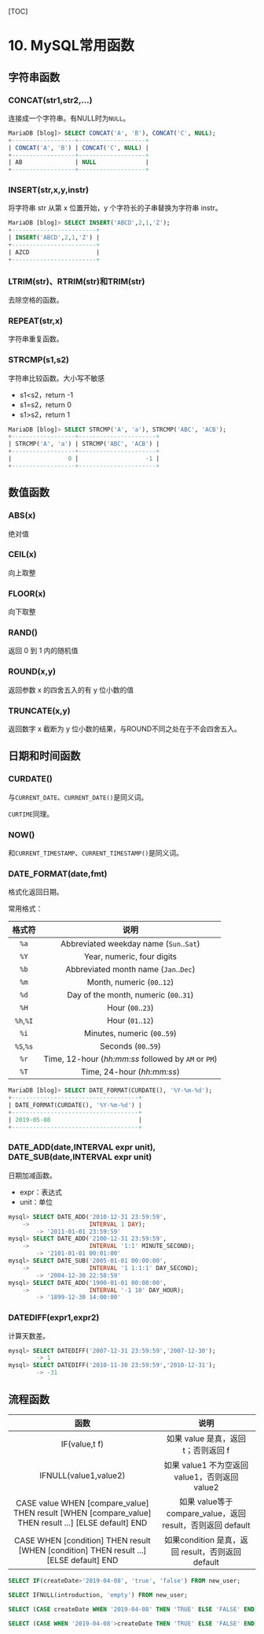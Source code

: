 [TOC]

# 10. MySQL常用函数

## 字符串函数

### CONCAT(str1,str2,...)

连接成一个字符串。有NULL时为`NULL`。

```sql
MariaDB [blog]> SELECT CONCAT('A', 'B'), CONCAT('C', NULL);
+------------------+-------------------+
| CONCAT('A', 'B') | CONCAT('C', NULL) |
+------------------+-------------------+
| AB               | NULL              |
+------------------+-------------------+
```

### INSERT(str,x,y,instr)

将字符串 str 从第 x 位置开始，y 个字符长的子串替换为字符串 instr。

```sql
MariaDB [blog]> SELECT INSERT('ABCD',2,1,'Z');
+------------------------+
| INSERT('ABCD',2,1,'Z') |
+------------------------+
| AZCD                   |
+------------------------+
```

### LTRIM(str)、RTRIM(str)和TRIM(str)

去除空格的函数。

### REPEAT(str,x)

字符串重复函数。

### STRCMP(s1,s2)

字符串比较函数。大小写不敏感

- s1<s2，return -1
- s1=s2，return 0
- s1>s2，return 1

```sql
MariaDB [blog]> SELECT STRCMP('A', 'a'), STRCMP('ABC', 'ACB');
+------------------+----------------------+
| STRCMP('A', 'a') | STRCMP('ABC', 'ACB') |
+------------------+----------------------+
|                0 |                   -1 |
+------------------+----------------------+
```

## 数值函数

### ABS(x) 

绝对值

### CEIL(x)

向上取整

### FLOOR(x) 

向下取整

### RAND()

返回 0 到 1 内的随机值

### ROUND(x,y)

返回参数 x 的四舍五入的有 y 位小数的值

### TRUNCATE(x,y) 

返回数字 x 截断为 y 位小数的结果，与ROUND不同之处在于不会四舍五入。

## 日期和时间函数

### CURDATE()

与`CURRENT_DATE`、`CURRENT_DATE()`是同义词。

`CURTIME`同理。

### NOW()

和`CURRENT_TIMESTAMP`、`CURRENT_TIMESTAMP()`是同义词。

### DATE_FORMAT(date,fmt)

格式化返回日期。

常用格式：

|  格式符   |                        说明                         |
| :-------: | :-------------------------------------------------: |
|   `%a`    |       Abbreviated weekday name (`Sun`..`Sat`)       |
|   `%Y`    |             Year, numeric, four digits              |
|   `%b`    |        Abbreviated month name (`Jan`..`Dec`)        |
|   `%m`    |             Month, numeric (`00`..`12`)             |
|   `%d`    |       Day of the month, numeric (`00`..`31`)        |
|   `%H`    |                  Hour (`00`..`23`)                  |
| `%h`,`%I` |                  Hour (`01`..`12`)                  |
|   `%i`    |            Minutes, numeric (`00`..`59`)            |
| `%S`,`%s` |                Seconds (`00`..`59`)                 |
|   `%r`    | Time, 12-hour (*hh:mm:ss* followed by `AM` or `PM`) |
|   `%T`    |             Time, 24-hour (*hh:mm:ss*)              |

```sql
MariaDB [blog]> SELECT DATE_FORMAT(CURDATE(), '%Y-%m-%d');
+------------------------------------+
| DATE_FORMAT(CURDATE(), '%Y-%m-%d') |
+------------------------------------+
| 2019-05-08                         |
+------------------------------------+
```

### DATE_ADD(date,INTERVAL expr unit), DATE_SUB(date,INTERVAL expr unit)

日期加减函数。

- expr：表达式
- unit：单位

```sql
mysql> SELECT DATE_ADD('2010-12-31 23:59:59',
    ->                 INTERVAL 1 DAY);
        -> '2011-01-01 23:59:59'
mysql> SELECT DATE_ADD('2100-12-31 23:59:59',
    ->                 INTERVAL '1:1' MINUTE_SECOND);
        -> '2101-01-01 00:01:00'
mysql> SELECT DATE_SUB('2005-01-01 00:00:00',
    ->                 INTERVAL '1 1:1:1' DAY_SECOND);
        -> '2004-12-30 22:58:59'
mysql> SELECT DATE_ADD('1900-01-01 00:00:00',
    ->                 INTERVAL '-1 10' DAY_HOUR);
        -> '1899-12-30 14:00:00'
```

### DATEDIFF(expr1,expr2)

计算天数差。

```sql
mysql> SELECT DATEDIFF('2007-12-31 23:59:59','2007-12-30');
        -> 1
mysql> SELECT DATEDIFF('2010-11-30 23:59:59','2010-12-31');
        -> -31
```

## 流程函数

|                             函数                             |                            说明                             |
| :----------------------------------------------------------: | :---------------------------------------------------------: |
|                        IF(value,t f)                         |             如果 value 是真，返回 t；否则返回 f             |
|                    IFNULL(value1,value2)                     |       如果 value1 不为空返回 value1，否则返回 value2        |
| CASE value WHEN [compare_value] THEN result [WHEN [compare_value] THEN result ...] [ELSE default] END | 如果 value等于 compare_value，返回 result，否则返回 default |
| CASE WHEN [condition] THEN result [WHEN [condition] THEN result ...] [ELSE default] END |      如果condition 是真，返回 result，否则返回 default      |

```sql
SELECT IF(createDate>'2019-04-08', 'true', 'false') FROM new_user;
```

```sql
SELECT IFNULL(introduction, 'empty') FROM new_user;
```

```sql
SELECT (CASE createDate WHEN '2019-04-08' THEN 'TRUE' ELSE 'FALSE' END) diffDate FROM new_user;
```

```sql
SELECT (CASE WHEN '2019-04-08'>createDate THEN 'TRUE' ELSE 'FALSE' END) diffDate FROM new_user;
```

